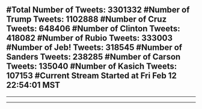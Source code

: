 #Total Number of Tweets: 3301332 
#Number of Trump Tweets: 1102888
#Number of Cruz Tweets: 648406
#Number of Clinton Tweets: 418082
#Number of Rubio Tweets: 333003
#Number of Jeb! Tweets: 318545
#Number of Sanders Tweets: 238285
#Number of Carson Tweets: 135040
#Number of Kasich Tweets: 107153
#Current Stream Started at Fri Feb 12 22:54:01 MST
---
---
---
